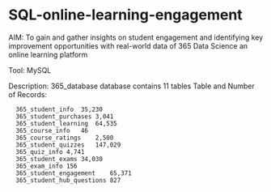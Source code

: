 # SQL-online-learning-engagement
AIM: To gain and gather insights on student engagement and identifying key improvement opportunities with real-world data of 365 Data Science an online learning platform

Tool: MySQL

Description: 365_database database contains 11 tables
    Table	and Number of Records:
    
      365_student_info	35,230
      365_student_purchases	3,041
      365_student_learning	64,535
      365_course_info	46
      365_course_ratings	2,500
      365_student_quizzes	147,029
      365_quiz_info	4,741
      365_student_exams	34,030
      365_exam_info	156
      365_student_engagement	65,371
      365_student_hub_questions	827


